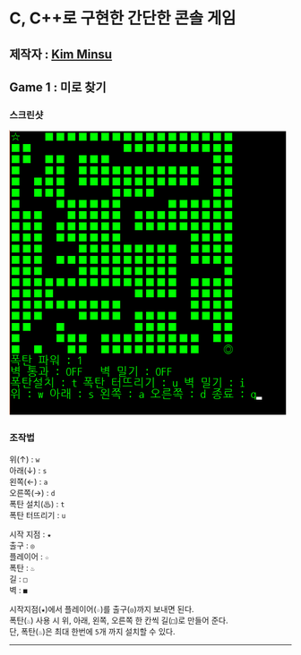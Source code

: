 C, C++로 구현한 간단한 콘솔 게임
================================
제작자 :  [Kim Minsu](https://github.com/alstn2468)
--------------------------------
## Game 1 : 미로 찾기

### 스크린샷
![Maze Game](images/1.png)

### 조작법
위(↑) : `w` <br/>
아래(↓) : `s` <br/>
왼쪽(←) : `a` <br/>
오른쪽(→) : `d` <br/>
폭탄 설치(♨) : `t` <br/>
폭탄 터뜨리기 : `u` <br/>


시작 지점 : `★` <br/>
출구 : `◎` <br/>
플레이어 : `☆` <br/>
폭탄 : `♨` <br/>
길 : `□` <br/>
벽 : `■` <br/>


시작지점(`★`)에서 플레이어(`☆`)를 출구(`◎`)까지 보내면 된다.<br/>
폭탄(`♨`) 사용 시 위, 아래, 왼쪽, 오른쪽 한 칸씩 길(`□`)로 만들어 준다.<br/>
단, 폭탄(`♨`)은 최대 한번에 `5`개 까지 설치할 수 있다.<br/>
- - -
